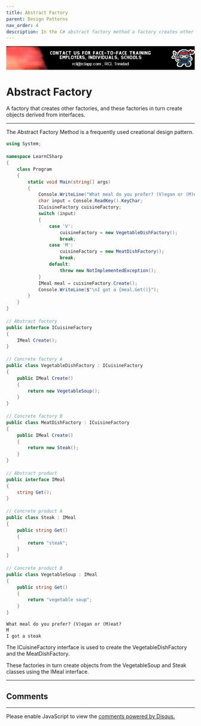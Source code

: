 ```yaml
---
title: Abstract Factory
parent: Design Patterns
nav_order: 4
description: In the C# abstract factory method a factory creates other factories, and these factories in turn create objects derived from interfaces.
---
```


![banner](/banner.png)

# Abstract Factory
A factory that creates other factories, and these factories in turn create objects derived from interfaces.

****

The Abstract Factory Method is a frequently used creational design pattern.

```csharp
using System;

namespace LearnCSharp
{
    class Program
    {
        static void Main(string[] args)
        {
            Console.WriteLine("What meal do you prefer? (V)egan or (M)eat?");
            char input = Console.ReadKey().KeyChar;
            ICuisineFactory cuisineFactory;
            switch (input)
            {
                case 'V':
                    cuisineFactory = new VegetableDishFactory();
                    break;
                case 'M':
                    cuisineFactory = new MeatDishFactory();
                    break;
                default:
                    throw new NotImplementedException();
            }
            IMeal meal = cuisineFactory.Create();
            Console.WriteLine($"\nI got a {meal.Get()}");
        }
    }
}

// Abstract factory
public interface ICuisineFactory
{
    IMeal Create();
}

// Concrete factory A
public class VegetableDishFactory : ICuisineFactory
{
    public IMeal Create()
    {
        return new VegetableSoup();
    }
}

// Concrete factory B
public class MeatDishFactory : ICuisineFactory
{
    public IMeal Create()
    {
        return new Steak();
    }
}

// Abstract product
public interface IMeal
{
    string Get();
}

// Concrete product A
public class Steak : IMeal
{
    public string Get()
    {
        return "steak";
    }
}

// Concrete product B
public class VegetableSoup : IMeal
{
    public string Get()
    {
        return "vegetable soup";
    }
}
```

```
What meal do you prefer? (V)egan or (M)eat?
M
I got a steak
```

The ICuisineFactory interface is used to create the VegetableDishFactory and the MeatDishFactory.

These factories in turn create objects from the VegetableSoup and Steak classes using the IMeal interface.

****
## Comments
****
<div id="disqus_thread"></div>
<script>

var disqus_config = function () {
this.page.url = 'https://csharp.rclapp.com/design-patterns/abstract-factory.html';  
this.page.identifier = 'abstract-factory'; 
};

(function() {
var d = document, s = d.createElement('script');
s.src = 'https://csharper.disqus.com/embed.js';
s.setAttribute('data-timestamp', +new Date());
(d.head || d.body).appendChild(s);
})();
</script>
<noscript>Please enable JavaScript to view the <a href="https://disqus.com/?ref_noscript">comments powered by Disqus.</a></noscript>